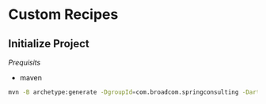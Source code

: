 # Custom Recipes

## Initialize Project

*Prequisits*
- maven

```bash
mvn -B archetype:generate -DgroupId=com.broadcom.springconsulting -DartifactId=custom-recipes -DarchetypeArtifactId=maven-archetype-quickstart -DarchetypeVersion=1.4
```

